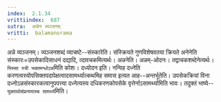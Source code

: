 ```yaml
---
index:  2.1.34
vrittiindex:  687
sutra:  अन्नेन व्यञ्जनम्
vritti:  balamanorama 
---
```


अन्ने व्यञ्जनम्। व्यञ्जनशब्दं व्याचष्टे--संस्कारेति। संस्क्रियते गुणविशेषवतया क्रियते अनेनेति संस्कारः=उपसेकादिसाधनं दद्यादि, त्दावचकमित्यर्थः। अन्ननेति। अन्नम्-ओदनः। तद्वाचकशब्देनेत्यर्थः। `भिस्सा स्त्री भक्तमन्धोऽन्न`मिति कोशः। दध्योदन इति। नन्विह दध्नेति करणत्वस्योपसिक्तपदापेक्षत्वादसामर्थ्यात्कथमिह समास इत्यत आह--अन्तर्भूतेति। उपसेकक्रियां विना दध्नोऽन्नसंस्कारकत्वानुपपत्त्या दध्नेत्यस्य दधिकरणकोपसेके वृत्तेर्नाऽसामर्थ्यामिति भावः। तदुक्तं भाष्ये--`युक्तार्थसंप्रत्ययाच्च सामर्थ्य`मिति। 

